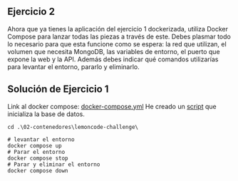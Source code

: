 ## Ejercicio 2
Ahora que ya tienes la aplicación del ejercicio 1 dockerizada, utiliza Docker Compose para lanzar todas las piezas a través de este. Debes plasmar todo lo necesario para que esta funcione como se espera: la red que utilizan, el volumen que necesita MongoDB, las variables de entorno, el puerto que expone la web y la API. Además debes indicar qué comandos utilizarías para levantar el entorno, pararlo y eliminarlo.


## Solución de Ejercicio 1

Link al docker compose: [docker-compose.yml](./lemoncode-challenge/docker-compose.yml)
He creado un [script](./lemoncode-challenge/docker-entrypoint-initdb.d/init-mongo.js) que inicializa la base de datos.

```shell
cd .\02-contenedores\lemoncode-challenge\

# levantar el entorno
docker compose up
# Parar el entorno
docker compose stop
# Parar y eliminar el entorno
docker compose down
```

